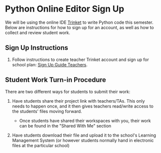 # Python Online Editor Sign Up
We will be using the online IDE [Trinket](https://trinket.io) to write Python code this semester.  Below are instructions for how to sign up for an account, as well as how to collect and review student work. 

## Sign Up Instructions
1. Follow instructions to create teacher Trinket account and sign up for school plan: [Sign Up Guide Teachers].

## Student Work Turn-in Procedure
There are two different ways for students to submit their work: 
1. Have students share their project link with teachers/TAs. This only needs to happen once, and it then gives teachers read/write access to the students' files moving forward.
   
    * Once students have shared their workspaces with you, their work can be found in the "Shared With Me" section
    
2. Have students download their file and upload it to the school's Learning Management System (or however students normally hand in electronic files at the particular school)

[Sign Up Guide Teachers]:https://teals-introcs.gitbooks.io/2nd-semester-introduction-to-computer-science-pri/content/units/1_unit/Trinket_Teacher.docx
